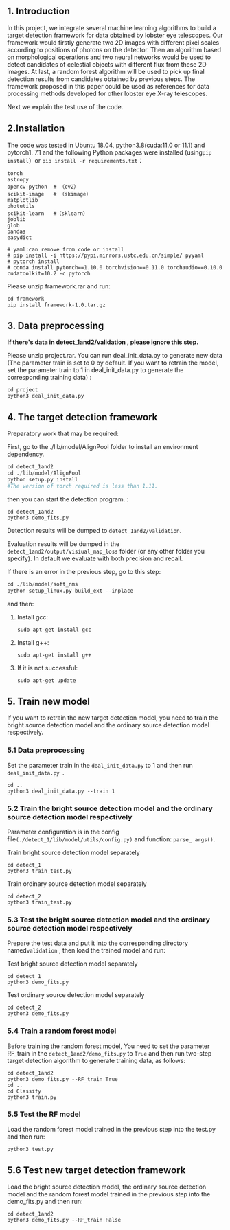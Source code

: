 ## 1. Introduction

In this project, we integrate several machine learning algorithms to build a target detection framework for data obtained by lobster eye telescopes. Our framework would firstly generate two 2D images with different pixel scales according to positions of photons on the detector. Then an algorithm based on morphological operations and two neural networks would be used to detect candidates of celestial objects with different flux from these 2D images. At last, a random forest algorithm will be used to pick up final detection results from candidates obtained by previous steps. The framework proposed in this paper could be used as references for data processing methods developed for other lobster eye X-ray telescopes.

Next we explain the test use of the code.

## 2.Installation

The code was tested in Ubuntu 18.04, python3.8(cuda:11.0 or 11.1) and pytorch1. 7.1 and the following Python packages were installed (using`pip install`）or  `pip install -r requirements.txt`：

```
torch
astropy
opencv-python  # （cv2）
scikit-image   # （skimage）
matplotlib
photutils
scikit-learn   #（sklearn）
joblib
glob
pandas
easydict

# yaml:can remove from code or install
# pip install -i https://pypi.mirrors.ustc.edu.cn/simple/ pyyaml
# pytorch install
# conda install pytorch==1.10.0 torchvision==0.11.0 torchaudio==0.10.0 cudatoolkit=10.2 -c pytorch
```

Please unzip framework.rar and run:

```
cd framework
pip install framework-1.0.tar.gz
```

## 3. Data preprocessing

**If there's data in detect_1and2/validation , please ignore this step.**

Please unzip project.rar. You can  run  deal_init_data.py  to generate new data (The parameter train is set to 0 by default. If you want to retrain the model, set the parameter train  to 1 in deal_init_data.py to generate the corresponding training data) :

```
cd project
python3 deal_init_data.py
```

## 4. The target detection framework

Preparatory work that may be required:

First, go to the  ./lib/model/AlignPool folder to install an environment dependency.

```python
cd detect_1and2
cd ./lib/model/AlignPool
python setup.py install
#The version of torch required is less than 1.11.
```

then you can start the detection program. :

```
cd detect_1and2
python3 demo_fits.py
```

Detection results will be dumped to `detect_1and2/validation`.

Evaluation results will be dumped in the `detect_1and2/output/visiual_map_loss` folder (or any other folder you specify). In default we evaluate with both precision  and recall.

If there is an error in the previous step, go to this step:

```python
cd ./lib/model/soft_nms
python setup_linux.py build_ext --inplace
```

and then:

1. Install gcc:

   ```
   sudo apt-get install gcc
   ```

2. Install g++:

   ```
   sudo apt-get install g++
   ```

3. If it is not successful:

   ```
   sudo apt-get update
   ```

## 5. Train new model

If you want to retrain the new target detection model, you need to train the bright source detection model and the ordinary source detection model respectively.

### 5.1 Data preprocessing

Set the parameter train in the `deal_init_data.py` to 1 and then  run  `deal_init_data.py `.

```
cd ..
python3 deal_init_data.py --train 1
```

### 5.2 Train the bright source detection model and the ordinary source detection model respectively

Parameter configuration is in the config file`(./detect_1/lib/model/utils/config.py)` and function: `parse_ args()`.

Train bright source detection model separately

```
cd detect_1
python3 train_test.py
```

Train ordinary source detection model separately

```
cd detect_2
python3 train_test.py
```

### 5.3  Test the bright source detection model and the ordinary source detection model respectively

Prepare the test data and put it into the corresponding directory named`validation` , then load the trained model and run:

Test bright source detection model separately

```
cd detect_1
python3 demo_fits.py
```

Test ordinary source detection model separately

```
cd detect_2
python3 demo_fits.py
```

### 5.4 Train a random forest model

Before training the random forest model,  You need  to set the parameter RF_train in the `detect_1and2/demo_fits.py` to `True` and then run  two-step target detection algorithm to generate training data, as follows:

```
cd detect_1and2
python3 demo_fits.py --RF_train True
cd ..
cd Classify
python3 train.py
```

### 5.5 Test the RF model

Load the random forest model trained in the previous step into the test.py and then run:

```
python3 test.py
```

## 5.6 Test new target detection framework

Load the bright source detection model, the ordinary source detection model and the random forest model trained in the previous step into the demo_fits.py and then run:

```
cd detect_1and2
python3 demo_fits.py --RF_train False
```

